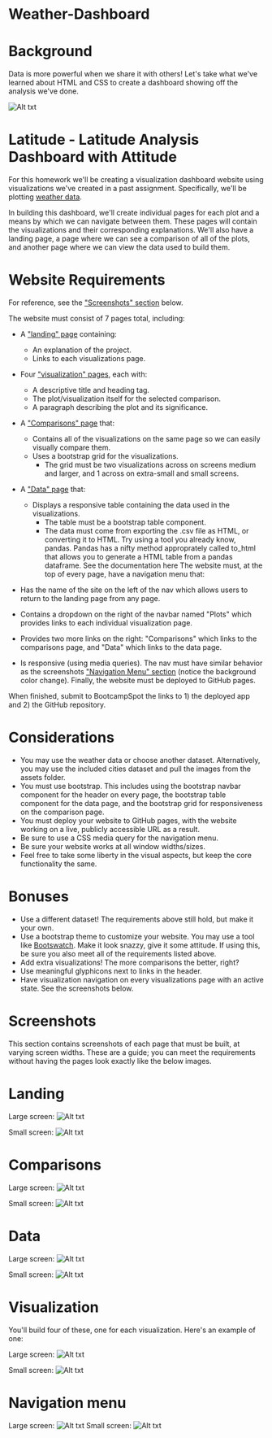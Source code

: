 # Weather-Dashboard 
# Background
Data is more powerful when we share it with others! Let's take what we've learned about HTML and CSS to create a dashboard showing off the analysis we've done.

![Alt txt](https://github.com/tbhaijee/Weather-Dashboard/blob/master/Images/landingresize.PNG)

# Latitude - Latitude Analysis Dashboard with Attitude
For this homework we'll be creating a visualization dashboard website using visualizations we've created in a past assignment. Specifically, we'll be plotting <a href = "https://github.com/tbhaijee/Weather-Dashboard/blob/master/Resources/weather_data.csv">weather data</a>.

In building this dashboard, we'll create individual pages for each plot and a means by which we can navigate between them. These pages will contain the visualizations and their corresponding explanations. We'll also have a landing page, a page where we can see a comparison of all of the plots, and another page where we can view the data used to build them.

# Website Requirements
For reference, see the <a href = "#screenshots">"Screenshots" section</a> below.

The website must consist of 7 pages total, including:

* A <a href = "#landing">"landing" page</a> containing:
    * An explanation of the project.
    * Links to each visualizations page.
* Four <a href = "#visualization">"visualization" pages</a>, each with:
    * A descriptive title and heading tag.
    * The plot/visualization itself for the selected comparison.
    * A paragraph describing the plot and its significance.
* A <a href = "comparisons">"Comparisons" page</a> that:
    * Contains all of the visualizations on the same page so we can easily visually compare them.
    * Uses a bootstrap grid for the visualizations.
        * The grid must be two visualizations across on screens medium and larger, and 1 across on extra-small and small screens.
* A <a href="data">"Data" page</a> that:
    * Displays a responsive table containing the data used in the visualizations.
        * The table must be a bootstrap table component.
        * The data must come from exporting the .csv file as HTML, or converting it to HTML. Try using a tool you already know, pandas. Pandas has a nifty method approprately called to_html that allows you to generate a HTML table from a pandas dataframe. See the documentation here
The website must, at the top of every page, have a navigation menu that:

* Has the name of the site on the left of the nav which allows users to return to the landing page from any page.
* Contains a dropdown on the right of the navbar named "Plots" which provides links to each individual visualization page.
* Provides two more links on the right: "Comparisons" which links to the comparisons page, and "Data" which links to the data page.
* Is responsive (using media queries). The nav must have similar behavior as the screenshots <a href= "navigationmenu">"Navigation Menu" section</a> (notice the background color change).
Finally, the website must be deployed to GitHub pages.

When finished, submit to BootcampSpot the links to 1) the deployed app and 2) the GitHub repository.

# Considerations
* You may use the weather data or choose another dataset. Alternatively, you may use the included cities dataset and pull the images from the assets folder.
* You must use bootstrap. This includes using the bootstrap navbar component for the header on every page, the bootstrap table component for the data page, and the bootstrap  grid for responsiveness on the comparison page.
* You must deploy your website to GitHub pages, with the website working on a live, publicly accessible URL as a result.
* Be sure to use a CSS media query for the navigation menu.
* Be sure your website works at all window widths/sizes.
* Feel free to take some liberty in the visual aspects, but keep the core functionality the same.
# Bonuses
* Use a different dataset! The requirements above still hold, but make it your own.
* Use a bootstrap theme to customize your website. You may use a tool like <a href = "https://bootswatch.com/">Bootswatch</a>. Make it look snazzy, give it some attitude. If using this, be sure you also meet all of the requirements listed above.
* Add extra visualizations! The more comparisons the better, right?
* Use meaningful glyphicons next to links in the header.
* Have visualization navigation on every visualizations page with an active state. See the screenshots below.
# Screenshots 
This section contains screenshots of each page that must be built, at varying screen widths. These are a guide; you can meet the requirements without having the pages look exactly like the below images.

# Landing 
Large screen: 
![Alt txt](https://github.com/tbhaijee/Weather-Dashboard/blob/master/Images/landing-lg.PNG)

Small screen: 
![Alt txt](https://github.com/tbhaijee/Weather-Dashboard/blob/master/Images/landing-sm.PNG)

# Comparisons 
Large screen: 
![Alt txt](https://github.com/tbhaijee/Weather-Dashboard/blob/master/Images/comparision-lg.PNG)

Small screen: 
![Alt txt](https://github.com/tbhaijee/Weather-Dashboard/blob/master/Images/comparision-sm.PNG)

# Data 
Large screen: 
![Alt txt](https://github.com/tbhaijee/Weather-Dashboard/blob/master/Images/data-lg.PNG)

Small screen: 
![Alt txt](https://github.com/tbhaijee/Weather-Dashboard/blob/master/Images/data-sm.PNG)

# Visualization 
You'll build four of these, one for each visualization. Here's an example of one:

Large screen: 
![Alt txt](https://github.com/tbhaijee/Weather-Dashboard/blob/master/Images/visualize-lg.PNG)

Small screen: 
![Alt txt](https://github.com/tbhaijee/Weather-Dashboard/blob/master/Images/visualize-sm.PNG)

# Navigation menu
Large screen: 
![Alt txt](https://github.com/tbhaijee/Weather-Dashboard/blob/master/Images/nav-lg.PNG)
Small screen: 
![Alt txt](https://github.com/tbhaijee/Weather-Dashboard/blob/master/Images/nav-sm.PNG)

